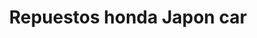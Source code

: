 ---
title: "Repuestos honda Japon car"
url: /quito/repuestos-honda-japon-car/
shop: Autowerkstatt
---